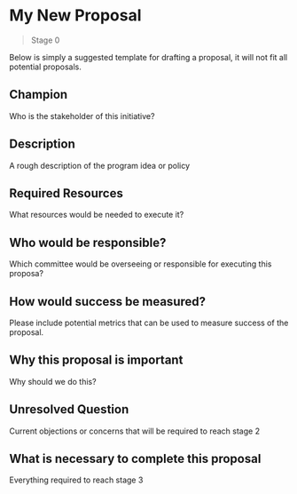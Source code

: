 # My New Proposal
>  Stage 0

Below is simply a suggested template for drafting a proposal, it will not fit all potential proposals.

## Champion

Who is the stakeholder of this initiative?

## Description

A rough description of the program idea or policy

## Required Resources

What resources would be needed to execute it?

## Who would be responsible?

Which committee would be overseeing or responsible for executing this proposa?

## How would success be measured?

Please include potential metrics that can be used to measure success of the proposal.

## Why this proposal is important

Why should we do this?

## Unresolved Question

Current objections or concerns that will be required to reach stage 2

## What is necessary to complete this proposal

Everything required to reach stage 3
